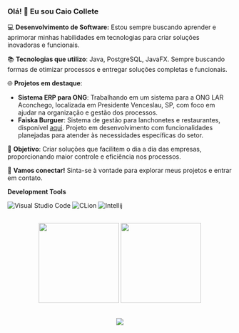 ### Olá! 👋 Eu sou Caio Collete

💻 **Desenvolvimento de Software:** Estou sempre buscando aprender e aprimorar minhas habilidades em tecnologias para criar soluções inovadoras e funcionais.

📚 **Tecnologias que utilizo**: Java, PostgreSQL, JavaFX. Sempre buscando formas de otimizar processos e entregar soluções completas e funcionais.

🌐 **Projetos em destaque**:
- **Sistema ERP para ONG**: Trabalhando em um sistema para a ONG LAR Aconchego, localizada em Presidente Venceslau, SP, com foco em ajudar na organização e gestão dos processos.
- **Faiska Burguer**: Sistema de gestão para lanchonetes e restaurantes, disponível [aqui](https://github.com/caiocollete/faiskaburguer). Projeto em desenvolvimento com funcionalidades planejadas para atender às necessidades específicas do setor.

🚀 **Objetivo**: Criar soluções que facilitem o dia a dia das empresas, proporcionando maior controle e eficiência nos processos.

🔗 **Vamos conectar!** Sinta-se à vontade para explorar meus projetos e entrar em contato.

**Development Tools**

![Visual Studio Code](https://img.shields.io/badge/-Visual%20Studio%20Code-61DAFB?logo=visual-studio-code&logoColor=white)
![CLion](https://img.shields.io/badge/-CLion-61DAFB?logo=clion&logoColor=white)
![Intellij](https://img.shields.io/badge/-Intellij-61DAFB?logo=intellij&logoColor=white)

<br/>

<div align="center">
  <img height="180em" src="https://github-readme-stats.vercel.app/api?username=caiocollete&show_icons=true&theme=transparent&include_all_commits=true&count_private=true"/>
  <img height="180em" src="https://github-readme-stats.vercel.app/api/top-langs/?username=caiocollete&layout=compact&langs_count=10&theme=transparent"/>
</div>
<br/>

<div align="center"> 
  
![](https://komarev.com/ghpvc/?username=iuricode&color=006bed) 
</div>
